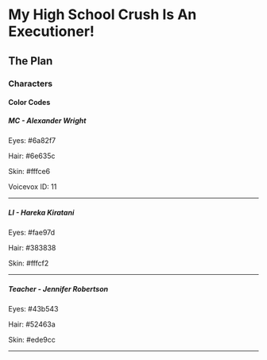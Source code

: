 # My High School Crush Is An Executioner!
## The Plan
### Characters
#### Color Codes
##### MC - Alexander Wright
Eyes: #6a82f7

Hair: #6e635c

Skin: #fffce6

Voicevox ID: 11

---
##### LI - Hareka Kiratani
Eyes: #fae97d

Hair: #383838

Skin: #fffcf2

---
##### Teacher - Jennifer Robertson
Eyes: #43b543

Hair: #52463a

Skin: #ede9cc

---